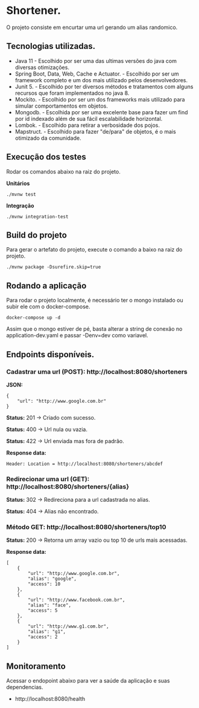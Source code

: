 # Shortener.

O projeto consiste em encurtar uma url gerando um alias randomico.

## Tecnologias utilizadas.

- Java 11 - Escolhido por ser uma das ultimas versões do java com diversas otimizações.
- Spring Boot, Data, Web, Cache e Actuator. - Escolhido por ser um framework completo e um dos mais utilizado pelos desenvolvedores.
- Junit 5. - Escolhido por ter diversos métodos e tratamentos com alguns recursos que foram implementados no java 8.
- Mockito. - Escolhido por ser um dos frameworks mais utilizado para simular comportamentos em objetos.
- Mongodb. - Escolhida por ser uma excelente base para fazer um find por id indexado além de sua fácil escalabilidade horizontal.
- Lombok. - Escolhido para retirar a verbosidade dos pojos.
- Mapstruct. - Escolhido para fazer "de/para" de objetos, é o mais otimizado da comunidade.

## Execução dos testes

Rodar os comandos abaixo na raiz do projeto.

**Unitários**  

    ./mvnw test

**Integração** 

    ./mvnw integration-test

## Build do projeto

Para gerar o artefato do projeto, execute o comando a baixo na raiz do projeto.

    ./mvnw package -Dsurefire.skip=true

## Rodando a aplicação
    
Para rodar o projeto localmente, é necessário ter o mongo instalado ou subir ele com o docker-compose.
    
    docker-compose up -d
    
Assim que o mongo estiver de pé, basta alterar a string de conexão no application-dev.yaml e passar -Denv=dev como variavel.
 
## Endpoints disponíveis.

### Cadastrar uma url (POST): http://localhost:8080/shorteners

**JSON:**

```
{
    "url": "http://www.google.com.br"
}
```

**Status:** 201 -> Criado com sucesso.

**Status:** 400 -> Url nula ou vazia.

**Status:** 422 -> Url enviada mas fora de padrão.

**Response data:** 

```
Header: Location = http://localhost:8080/shorteners/abcdef
```

### Redirecionar uma url (GET): http://localhost:8080/shorteners/{alias}

**Status:** 302 -> Redireciona para a url cadastrada no alias.

**Status:** 404 -> Alias não encontrado.


### Método GET: http://localhost:8080/shorteners/top10

**Status:** 200 -> Retorna um array vazio ou top 10 de urls mais acessadas.

**Response data:** 

```
[
    {
        "url": "http://www.google.com.br",
        "alias": "google",
        "access": 10
    },
    {
        "url": "http://www.facebook.com.br",
        "alias": "face",
        "access": 5
    },
    {
        "url": "http://www.g1.com.br",
        "alias": "g1",
        "access": 2
    }
]
```

## Monitoramento

Acessar o endopoint abaixo para ver a saúde da aplicação e suas dependencias.

- http://localhost:8080/health